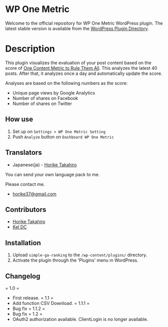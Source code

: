 # WP One Metric
Welcome to the official repository for WP One Metric WordPress plugin. The latest stable version is available from the [WordPress Plugin Directory](https://wordpress.org/plugins/wp-one-metric/).

# Description
This plugin visualizes the evaluation of your post content based on the score of [One Content Metric to Rule Them All](http://moz.com/blog/one-metric).
This analyzes the latest 40 posts. After that, it analyzes once a day and automatically update the score.

Analyses are based on the following numbers as the score:
- Unique page views by Google Analytics
- Number of shares on Facebook
- Number of shares on Twitter


## How use
1. Set up on `Settings > WP One Metric Setting`
2. Push `Analyze` button on `Dashboard WP One Metric`

## Translators
* Japanese(ja) - [Horike Takahiro](http://profiles.wordpress.org/horike)

You can send your own language pack to me.

Please contact me.

* horike37@gmail.com

## Contributors
* [Horike Takahiro](http://profiles.wordpress.org/horike)
* [Kel DC](https://profiles.wordpress.org/kel-dc)

## Installation

1. Upload `simple-ga-ranking` to the `/wp-content/plugins/` directory.
2. Activate the plugin through the 'Plugins' menu in WordPress.

## Changelog
= 1.0 =
* First release.
= 1.1 =
* Add function CSV Download. 
= 1.1.1 =
* Bug fix
= 1.1.2 =
* Bug fix
= 1.2 =
* OAuth2 authorization available. ClientLogin is no longer available.